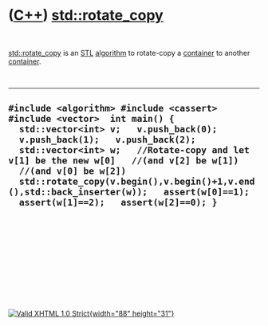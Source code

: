 



 

 

 

 

 

([C++](Cpp.htm)) [std::rotate\_copy](CppRotate_copy.htm)
========================================================

 

[std::rotate\_copy](CppRotate_copy.htm) is an [STL](CppStl.htm)
[algorithm](CppAlgorithm.htm) to rotate-copy a
[container](CppContainer.htm) to another [container](CppContainer.htm).

 

  --------------------------------------------------------------------------------------------------------------------------------------------------------------------------------------------------------------------------------------------------------------------------------------------------------------------------------------------------------------------------------------------------------------
  ` #include <algorithm> #include <cassert> #include <vector>  int main() {   std::vector<int> v;   v.push_back(0);   v.push_back(1);   v.push_back(2);   std::vector<int> w;   //Rotate-copy and let v[1] be the new w[0]   //(and v[2] be w[1])   //(and v[0] be w[2])   std::rotate_copy(v.begin(),v.begin()+1,v.end(),std::back_inserter(w));   assert(w[0]==1);   assert(w[1]==2);   assert(w[2]==0); } `
  --------------------------------------------------------------------------------------------------------------------------------------------------------------------------------------------------------------------------------------------------------------------------------------------------------------------------------------------------------------------------------------------------------------

 

 

 

 

 





 

[![Valid XHTML 1.0 Strict](valid-xhtml10.png){width="88"
height="31"}](http://validator.w3.org/check?uri=referer)

